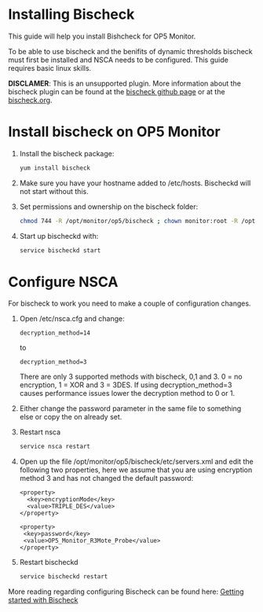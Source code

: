 # Installing Bischeck

This guide will help you install Bishcheck for OP5 Monitor.

To be able to use bischeck and the benifits of dynamic thresholds bischeck must first be installed and NSCA needs to be configured.
This guide requires basic linux skills.

**DISCLAMER**:
This is an unsupported plugin. More information about the bischeck plugin can be found at the [bischeck github page](https://github.com/thenodon/bischeck) or at the [bischeck.org](http://www.bischeck.org/).

# Install bischeck on OP5 Monitor

1.  Install the bischeck package:

    ``` {.bash data-syntaxhighlighter-params="brush: bash; gutter: false; theme: Confluence" data-theme="Confluence" style="brush: bash; gutter: false; theme: Confluence"}
    yum install bischeck
    ```

2.  Make sure you have your hostname added to /etc/hosts. Bischeckd will not start without this.
3.  Set permissions and ownership on the bischeck folder:

    ``` {.bash data-syntaxhighlighter-params="brush: bash; gutter: false; theme: Confluence" data-theme="Confluence" style="brush: bash; gutter: false; theme: Confluence"}
    chmod 744 -R /opt/monitor/op5/bischeck ; chown monitor:root -R /opt/monitor/op5/bischeck
    ```

4.  Start up bischeckd with:

    ``` {.bash data-syntaxhighlighter-params="brush: bash; gutter: false; theme: Confluence" data-theme="Confluence" style="brush: bash; gutter: false; theme: Confluence"}
    service bischeckd start
    ```

# Configure NSCA

For bischeck to work you need to make a couple of configuration changes.

1.  Open /etc/nsca.cfg and change:

        decryption_method=14

    to

        decryption_method=3

    There are only 3 supported methods with bischeck, 0,1 and 3. 0 = no encryption, 1 = XOR and 3 = 3DES. If using decryption\_method=3 causes performance issues lower the decryption method to 0 or 1. 

2.  Either change the password parameter in the same file to something else or copy the on already set.
3.  Restart nsca

    ``` {.bash data-syntaxhighlighter-params="brush: bash; gutter: false; theme: Confluence" data-theme="Confluence" style="brush: bash; gutter: false; theme: Confluence"}
    service nsca restart
    ```

4.  Open up the file /opt/monitor/op5/bischeck/etc/servers.xml and edit the following two properties, here we assume that you are using encryption method 3 and has not changed the default password:

    ``` {.html/xml data-syntaxhighlighter-params="brush: html/xml; gutter: false; theme: Confluence" data-theme="Confluence" style="brush: html/xml; gutter: false; theme: Confluence"}
    <property>
      <key>encryptionMode</key>
      <value>TRIPLE_DES</value>
    </property>
       
    <property>
     <key>password</key>
     <value>OP5_Monitor_R3Mote_Probe</value>
    </property>
    ```

5.  Restart bischeckd

    ``` {.bash data-syntaxhighlighter-params="brush: bash; gutter: false; theme: Confluence" data-theme="Confluence" style="brush: bash; gutter: false; theme: Confluence"}
    service bischeckd restart
    ```

More reading regarding configuring Bischeck can be found here: [Getting started with Bischeck](Getting_started_with_Bischeck)

